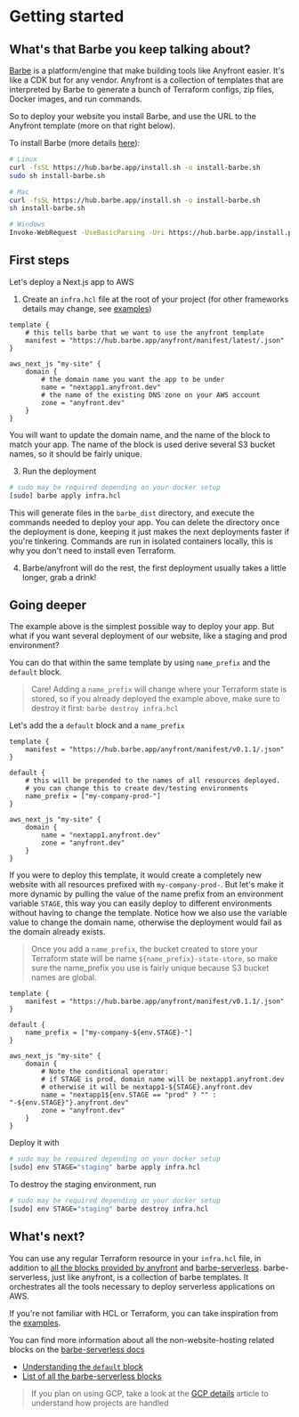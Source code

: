 # Getting started

## What's that Barbe you keep talking about?

[Barbe](https://github.com/Plenituz/barbe) is a platform/engine that make building tools like Anyfront easier. It's like a CDK but for any vendor. Anyfront is a collection of templates that are interpreted by Barbe to generate a bunch of Terraform configs, zip files, Docker images, and run commands.

So to deploy your website you install Barbe, and use the URL to the Anyfront template (more on that right below).

To install Barbe (more details [here](https://github.com/Plenituz/barbe/blob/main/docs/installation.md)):
```bash
# Linux
curl -fsSL https://hub.barbe.app/install.sh -o install-barbe.sh
sudo sh install-barbe.sh

# Mac
curl -fsSL https://hub.barbe.app/install.sh -o install-barbe.sh
sh install-barbe.sh

# Windows
Invoke-WebRequest -UseBasicParsing -Uri https://hub.barbe.app/install.ps1 | Invoke-Expression
```

## First steps

Let's deploy a Next.js app to AWS

1. Create an `infra.hcl` file at the root of your project (for other frameworks details may change, see [examples](examples/))
```hcl
template {
    # this tells barbe that we want to use the anyfront template
    manifest = "https://hub.barbe.app/anyfront/manifest/latest/.json"
}

aws_next_js "my-site" {
    domain {
        # the domain name you want the app to be under
        name = "nextapp1.anyfront.dev"
        # the name of the existing DNS zone on your AWS account
        zone = "anyfront.dev"
    }
}
```
You will want to update the domain name, and the name of the block to match your app. The name of the block is used derive several S3 bucket names, so it should be fairly unique.

3. Run the deployment
```bash
# sudo may be required depending on your docker setup
[sudo] barbe apply infra.hcl
```
This will generate files in the `barbe_dist` directory, and execute the commands needed to deploy your app. You can delete the directory once the deployment is done, keeping it just makes the next deployments faster if you're tinkering. Commands are run in isolated containers locally, this is why you don't need to install even Terraform.

4. Barbe/anyfront will do the rest, the first deployment usually takes a little longer, grab a drink!

## Going deeper

The example above is the simplest possible way to deploy your app. But what if you want several deployment of our website, like a staging and prod environment?

You can do that within the same template by using `name_prefix` and the `default` block.

> Care! Adding a `name_prefix` will change where your Terraform state is stored, so if you already deployed the example above, make sure to destroy it first: `barbe destroy infra.hcl`

Let's add the a `default` block and a `name_prefix`

```hcl
template {
    manifest = "https://hub.barbe.app/anyfront/manifest/v0.1.1/.json"
}

default {
    # this will be prepended to the names of all resources deployed.
    # you can change this to create dev/testing environments
    name_prefix = ["my-company-prod-"]
}

aws_next_js "my-site" {
    domain {
        name = "nextapp1.anyfront.dev"
        zone = "anyfront.dev"
    }
}
```

If you were to deploy this template, it would create a completely new website with all resources prefixed with `my-company-prod-`. But let's make it more dynamic by pulling the value of the name prefix from an environment variable `STAGE`, this way you can easily deploy to different environments without having to change the template. Notice how we also use the variable value to change the domain name, otherwise the deployment would fail as the domain already exists.

> Once you add a `name_prefix`, the bucket created to store your Terraform state will be name `${name_prefix}-state-store`, so make sure the name_prefix you use is fairly unique because S3 bucket names are global.

```hcl
template {
    manifest = "https://hub.barbe.app/anyfront/manifest/v0.1.1/.json"
}

default {
    name_prefix = ["my-company-${env.STAGE}-"]
}

aws_next_js "my-site" {
    domain {
        # Note the conditional operator: 
        # if STAGE is prod, domain name will be nextapp1.anyfront.dev
        # otherwise it will be nextapp1-${STAGE}.anyfront.dev
        name = "nextapp1${env.STAGE == "prod" ? "" : "-${env.STAGE}"}.anyfront.dev"
        zone = "anyfront.dev"
    }
}
```

Deploy it with
```bash
# sudo may be required depending on your docker setup
[sudo] env STAGE="staging" barbe apply infra.hcl
```

To destroy the staging environment, run
```bash
# sudo may be required depending on your docker setup
[sudo] env STAGE="staging" barbe destroy infra.hcl
```

## What's next?

You can use any regular Terraform resource in your `infra.hcl` file, in addition to [all the blocks provided by anyfront](references/README.md) and [barbe-serverless](https://github.com/Plenituz/barbe-serverless/blob/main/docs/references/README.md). barbe-serverless, just like anyfront, is a collection of barbe templates. It orchestrates all the tools necessary to deploy serverless applications on AWS.

If you're not familiar with HCL or Terraform, you can take inspiration from the [examples](examples/).

You can find more information about all the non-website-hosting related blocks on the [barbe-serverless docs](https://github.com/Plenituz/barbe-serverless/tree/main/docs)
- [Understanding the `default` block](https://github.com/Plenituz/barbe-serverless/blob/main/docs/default-blocks.md)
- [List of all the barbe-serverless blocks](https://github.com/Plenituz/barbe-serverless/blob/main/docs/references/README.md)

> If you plan on using GCP, take a look at the [GCP details](gcp-details.md) article to understand how projects are handled